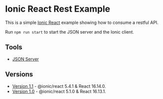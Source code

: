 # Ionic React Rest Example

This is a simple [Ionic React](https://ionicframework.com/docs/react) example showing how to consume a restful API.

Run `npm run start` to start the JSON server and the Ionic client.

## Tools

- [JSON Server](https://github.com/typicode/json-server)

## Versions

- [Version 1.1](https://github.com/DavidBuck/react-graphql-subscription-example/tree/v1.1) - @ionic/react 5.4.1 & React 16.14.0.
- [Version 1.0](https://github.com/DavidBuck/react-graphql-subscription-example/tree/v1.0) - @ionic/react 5.1.0 & React 16.13.1.
